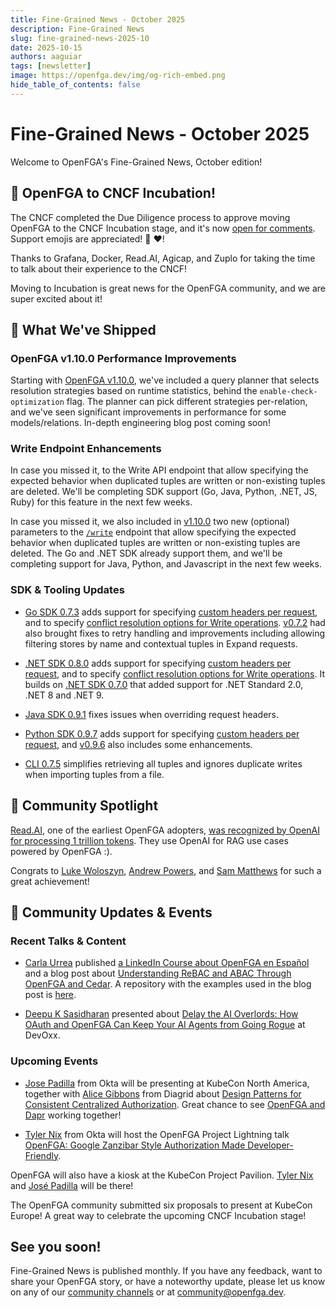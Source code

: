 ```yaml
---
title: Fine-Grained News - October 2025
description: Fine-Grained News
slug: fine-grained-news-2025-10
date: 2025-10-15
authors: aaguiar
tags: [newsletter]
image: https://openfga.dev/img/og-rich-embed.png
hide_table_of_contents: false
---
```

# Fine-Grained News - October 2025

Welcome to OpenFGA's Fine-Grained News, October edition!

## 🎉 OpenFGA to CNCF Incubation!

The CNCF completed the Due Diligence process to approve moving OpenFGA to the CNCF Incubation stage, and it's now [open for comments](https://github.com/cncf/toc/pull/1923). Support emojis are appreciated! 🚀 ❤️!

Thanks to Grafana, Docker, Read.AI, Agicap, and Zuplo for taking the time to talk about their experience to the CNCF! 

Moving to Incubation is great news for the OpenFGA community, and we are super excited about it!

## 🚀 What We've Shipped

### OpenFGA v1.10.0 Performance Improvements

Starting with [OpenFGA v1.10.0](https://github.com/openfga/openfga/releases/tag/v1.10.0), we've included a query planner that selects resolution strategies based on runtime statistics, behind the `enable-check-optimization` flag. The planner can pick different strategies per-relation, and we've seen significant improvements in performance for some models/relations. In-depth engineering blog post coming soon!

### Write Endpoint Enhancements  

In case you missed it, to the Write API endpoint that allow specifying the expected behavior when duplicated tuples are written or non-existing tuples are deleted. We'll be completing SDK support (Go, Java, Python, .NET, JS, Ruby) for this feature in the next few weeks.

In case you missed it, we also included in [v1.10.0](https://github.com/openfga/openfga/releases/tag/v1.10.0) two new (optional) parameters to the [`/write`](https://openfga.dev/api/service#/Relationship%20Tuples/Write) endpoint that allow specifying the expected behavior when duplicated tuples are written or non-existing tuples are deleted. The Go and .NET SDK already support them, and we'll be completing support for Java, Python, and Javascript in the next few weeks.

### SDK & Tooling Updates

- [Go SDK 0.7.3](https://github.com/openfga/go-sdk/releases/tag/v0.7.3) adds support for specifying [custom headers per request](https://github.com/openfga/go-sdk#custom-headers), and to specify [conflict resolution options for Write operations](https://github.com/openfga/go-sdk/blob/v0.7.3/README.md#conflict-options-for-write-operations). [v0.7.2](https://github.com/openfga/go-sdk/releases/tag/v0.7.2) had also brought fixes to retry handling and improvements including allowing filtering stores by name and contextual tuples in Expand requests.

- [.NET SDK 0.8.0](https://github.com/openfga/dotnet-sdk/releases/tag/v0.8.0) adds support for specifying [custom headers per request](https://github.com/openfga/dotnet-sdk?tab=readme-ov-file#per-request-headers), and to specify [conflict resolution options for Write operations](https://github.com/openfga/dotnet-sdk?tab=readme-ov-file#conflict-options-for-write-operations).  It builds on [.NET SDK 0.7.0](https://github.com/openfga/dotnet-sdk/releases/tag/v0.7.0) that added support for .NET Standard 2.0, .NET 8 and .NET 9.

- [Java SDK 0.9.1](https://github.com/openfga/java-sdk/releases/tag/v0.9.1) fixes issues when overriding request headers.

- [Python SDK 0.9.7](https://github.com/openfga/python-sdk/releases/tag/v0.9.7) adds support for specifying [custom headers per request](https://github.com/openfga/python-sdk?tab=readme-ov-file#custom-headers), and [v0.9.6](https://github.com/openfga/python-sdk/releases/tag/v0.9.6) also includes some enhancements.

- [CLI 0.7.5](https://github.com/openfga/cli/releases/tag/v0.7.5) simplifies retrieving all tuples and ignores duplicate writes when importing tuples from a file.

## 🌟 Community Spotlight

[Read.AI](https://read.ai/), one of the earliest OpenFGA adopters, [was recognized by OpenAI for processing 1 trillion tokens](https://www.linkedin.com/posts/readinc_huge-shout-out-to-this-crew-and-all-read-activity-7384229591386783744-noSI). They use OpenAI for RAG use cases powered by OpenFGA :).

Congrats to [Luke Woloszyn](https://www.linkedin.com/in/lukewoloszyn/), [Andrew Powers](https://www.linkedin.com/in/andrew-powers-geo/), and [Sam Matthews](https://www.linkedin.com/in/mapsam/) for such a great achievement!

## 📣 Community Updates & Events

### Recent Talks & Content

- [Carla Urrea](https://www.linkedin.com/in/carlastabile/) published [a LinkedIn Course about OpenFGA en Español](https://www.linkedin.com/learning/openfga-implementacion-de-fine-grained-authorization/que-es-openfga-y-por-que-usarlo) and a blog post about [Understanding ReBAC and ABAC Through OpenFGA and Cedar](https://auth0.com/blog/rebac-abac-openfga-cedar/). A repository with the examples used in the blog post is [here](https://github.com/openfga/openfga-cedar-comparison).
 
- [Deepu K Sasidharan](https://www.linkedin.com/in/deepu05/) presented about [Delay the AI Overlords: How OAuth and OpenFGA Can Keep Your AI Agents from Going Rogue](https://www.youtube.com/watch?v=-V251N-pYYI) at DevOxx.

### Upcoming Events

- [Jose Padilla](https://www.linkedin.com/in/joseapadilla/) from Okta will be presenting at KubeCon North America, together with [Alice Gibbons](https://www.linkedin.com/in/alicejgibbons/) from Diagrid about [Design Patterns for Consistent Centralized Authorization](https://kccncna2025.sched.com/event/27Fek). Great chance to see [OpenFGA and Dapr](https://www.cncf.io/projects/dapr/) working together!

- [Tyler Nix](https://www.linkedin.com/in/tylernix/) from Okta will host the OpenFGA Project Lightning talk [OpenFGA: Google Zanzibar Style Authorization Made Developer-Friendly](https://kccncna2025.sched.com/event/27d4i).

OpenFGA will also have a kiosk at the KubeCon Project Pavilion. [Tyler Nix](https://www.linkedin.com/in/tyler-nix/) and [José Padilla](https://www.linkedin.com/in/joseapadilla/) will be there!

The OpenFGA community submitted six proposals to present at KubeCon Europe! A great way to celebrate the upcoming CNCF Incubation stage!

## **See you soon!**

Fine-Grained News is published monthly. If you have any feedback, want to share your OpenFGA story, or have a noteworthy update, please let us know on any of our [community channels](https://openfga.dev/community) or at [community@openfga.dev](mailto:community@openfga.dev).

